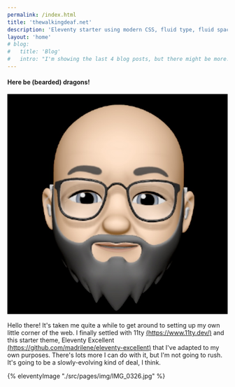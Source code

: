 ```yaml
---
permalink: /index.html
title: 'thewalkingdeaf.net'
description: 'Eleventy starter using modern CSS, fluid type, fluid spacing, flexible layout and progressive enhancement.'
layout: 'home'
# blog:
#   title: 'Blog'
#   intro: "I'm showing the last 4 blog posts, but there might be more!"
---
```


#### Here be (bearded) dragons!

<img src="./img/IMG_0326.jpg">

Hello there! It's taken me quite a while to get around to setting up my own little corner of the web. I finally settled with 11ty [(https://www.11ty.dev/)](https://www.11ty.dev/) and this starter theme, Eleventy Excellent [(https://github.com/madrilene/eleventy-excellent)](https://github.com/madrilene/eleventy-excellent) that I've adapted to my own purposes. There's lots more I can do with it, but I'm not going to rush. It's going to be a slowly-evolving kind of deal, I think.

{% eleventyImage "./src/pages/img/IMG_0326.jpg" %} 